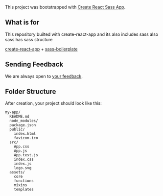 This project was bootstrapped with [Create React Sass App](https://github.com/ue/create-react-sass-app).

## What is for

This repository builted with create-react-app and its also includes sass also sass has sass structure

[create-react-app](https://github.com/ue/create-react-app/) + [sass-boilerplate](https://github.com/ue/sass-boilerplate/)

## Sending Feedback

We are always open to [your feedback](https://github.com/ue/create-react-sass-app/issues).

## Folder Structure

After creation, your project should look like this:

```
my-app/
  README.md
  node_modules/
  package.json
  public/
    index.html
    favicon.ico
  src/
    App.css
    App.js
    App.test.js
    index.css
    index.js
    logo.svg
  assets/
    core
    functions
    mixins
    templates
```
